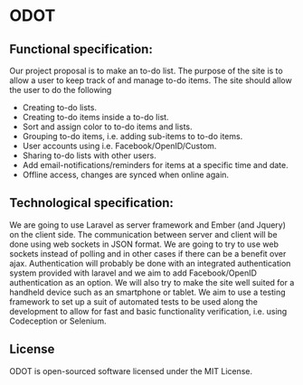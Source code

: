# ODOT

## Functional specification:

Our project proposal is to make an to-do list. The purpose of the site is to allow a user to keep track of and manage to-do items.
The site should allow the user to do the following
- Creating to-do lists.
- Creating to-do items inside a to-do list.
- Sort and assign color to to-do items and lists.
- Grouping to-do items, i.e. adding sub-items to to-do items.
- User accounts using i.e. Facebook/OpenID/Custom.
- Sharing to-do lists with other users.
- Add email-notifications/reminders for items at a specific time and date.
- Offline access, changes are synced when online again.

## Technological specification:

We are going to use Laravel as server framework and Ember (and Jquery) on the client side. The communication between server and client will be done using web sockets in JSON format. We are going to try to use web sockets instead of polling and in other cases if there can be a benefit over ajax. Authentication will probably be done with an integrated authentication system provided with laravel and we aim to add Facebook/OpenID authentication as an option. We will also try to make the site well suited for a handheld device such as an smartphone or tablet. We aim to use a testing framework to set up a suit of automated tests to be used along the development to allow for fast and basic functionality verification, i.e. using Codeception or Selenium. 

## License
ODOT is open-sourced software licensed under the MIT License.
